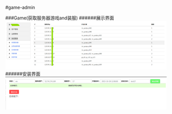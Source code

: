 #game-admin


###Game(获取服务器游戏and装服)
######展示界面
![image](https://github.com/Gooooodman/game-admin/blob/master/服务器游戏信息.gif)
######安装界面
![image](https://github.com/Gooooodman/game-admin/blob/master/装服.gif)








